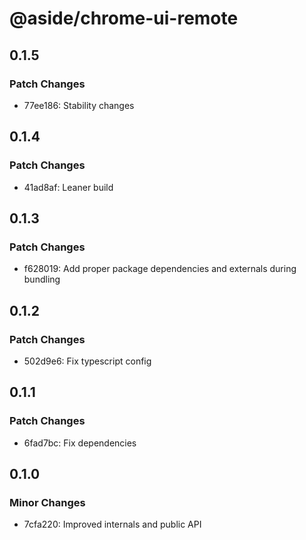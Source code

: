 # @aside/chrome-ui-remote

## 0.1.5

### Patch Changes

- 77ee186: Stability changes

## 0.1.4

### Patch Changes

- 41ad8af: Leaner build

## 0.1.3

### Patch Changes

- f628019: Add proper package dependencies and externals during bundling

## 0.1.2

### Patch Changes

- 502d9e6: Fix typescript config

## 0.1.1

### Patch Changes

- 6fad7bc: Fix dependencies

## 0.1.0

### Minor Changes

- 7cfa220: Improved internals and public API
